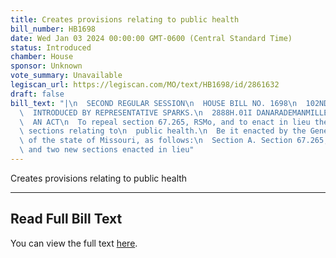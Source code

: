 ```yaml
---
title: Creates provisions relating to public health
bill_number: HB1698
date: Wed Jan 03 2024 00:00:00 GMT-0600 (Central Standard Time)
status: Introduced
chamber: House
sponsor: Unknown
vote_summary: Unavailable
legiscan_url: https://legiscan.com/MO/text/HB1698/id/2861632
draft: false
bill_text: "|\n  SECOND REGULAR SESSION\n  HOUSE BILL NO. 1698\n  102ND GENERAL ASSEMBLY\n\
  \  INTRODUCED BY REPRESENTATIVE SPARKS.\n  2888H.01I DANARADEMANMILLER,ChiefClerk\n\
  \  AN ACT\n  To repeal section 67.265, RSMo, and to enact in lieu thereof two new\
  \ sections relating to\n  public health.\n  Be it enacted by the General Assembly\
  \ of the state of Missouri, as follows:\n  Section A. Section 67.265, RSMo, is repealed\
  \ and two new sections enacted in lieu"
---
```

Creates provisions relating to public health

---

## Read Full Bill Text

You can view the full text [here](https://legiscan.com/MO/text/HB1698/id/2861632).
